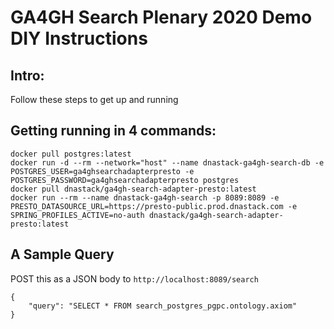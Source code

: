 # GA4GH Search Plenary 2020 Demo DIY Instructions

## Intro:

Follow these steps to get up and running 


## Getting running in 4 commands:

```
docker pull postgres:latest
docker run -d --rm --network="host" --name dnastack-ga4gh-search-db -e POSTGRES_USER=ga4ghsearchadapterpresto -e POSTGRES_PASSWORD=ga4ghsearchadapterpresto postgres
docker pull dnastack/ga4gh-search-adapter-presto:latest
docker run --rm --name dnastack-ga4gh-search -p 8089:8089 -e PRESTO_DATASOURCE_URL=https://presto-public.prod.dnastack.com -e SPRING_PROFILES_ACTIVE=no-auth dnastack/ga4gh-search-adapter-presto:latest
```


## A Sample Query

POST this as a JSON body to `http://localhost:8089/search`

```
{
	"query": "SELECT * FROM search_postgres_pgpc.ontology.axiom"
}
```